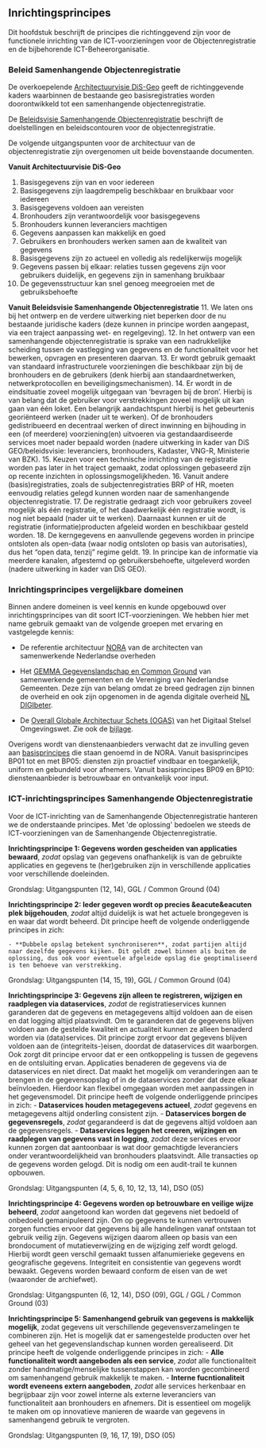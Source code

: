 ## Inrichtingsprincipes

Dit hoofdstuk beschrijft de principes die richtinggevend zijn voor de functionele inrichting van de ICT-voorzieningen voor de Objectenregistratie en de bijbehorende ICT-Beheerorganisatie. 

### Beleid Samenhangende Objectenregistratie

De overkoepelende [Architectuurvisie DiS-Geo](https://www.geobasisregistraties.nl/documenten/publicatie/2020/07/16/houtskoolschets-architectuurvisie-dis-geo) geeft de richtinggevende kaders waarbinnen de bestaande geo basisregistraties worden doorontwikkeld tot een samenhangende objectenregistratie.

De [Beleidsvisie Samenhangende Objectenregistratie](https://www.geobasisregistraties.nl/documenten/beleidsnota/2019/11/29/beleidsvisie-samenhangende-objectenregistratie) beschrijft de doelstellingen en beleidscontouren voor de objectenregistratie.  

De volgende uitgangspunten voor de architectuur van de objectenregistratie zijn overgenomen uit beide bovenstaande documenten.

**Vanuit Architectuurvisie DiS-Geo**

1. Basisgegevens zijn van en voor iedereen
2. Basisgegevens zijn laagdrempelig beschikbaar en bruikbaar voor iedereen
3. Basisgegevens voldoen aan vereisten
4. Bronhouders zijn verantwoordelijk voor basisgegevens
5. Bronhouders kunnen leveranciers machtigen
6. Gegevens aanpassen kan makkelijk en goed
7. Gebruikers en bronhouders werken samen aan de kwaliteit van gegevens
8. Basisgegevens zijn zo actueel en volledig als redelijkerwijs mogelijk
9. Gegevens passen bij elkaar: relaties tussen gegevens zijn voor gebruikers duidelijk, en gegevens zijn in samenhang bruikbaar
10. De gegevensstructuur kan snel genoeg meegroeien met de gebruiksbehoefte

**Vanuit Beleidsvisie Samenhangende Objectenregistratie**
 11. We laten ons bij het ontwerp en de verdere uitwerking niet beperken door de nu bestaande juridische kaders (deze kunnen in principe worden aangepast, via een traject aanpassing wet- en regelgeving).
 12. In het ontwerp van een samenhangende objectenregistratie is sprake van een nadrukkelijke scheiding tussen de vastlegging van gegevens en de functionaliteit voor het bewerken, opvragen en presenteren daarvan.
 13. Er wordt gebruik gemaakt van standaard infrastructurele voorzieningen die beschikbaar zijn bij de bronhouders en de gebruikers (denk hierbij aan standaardnetwerken, netwerkprotocollen en beveiligingsmechanismen).
 14. Er wordt in de eindsituatie zoveel mogelijk uitgegaan van ‘bevragen bij de bron’. Hierbij is van belang dat de gebruiker voor verstrekkingen zoveel mogelijk uit kan gaan van één loket. Een belangrijk aandachtspunt hierbij is het gebeurtenis georiënteerd werken (nader uit te werken). Of de bronhouders gedistribueerd en decentraal werken of direct inwinning en bijhouding in een (of meerdere) voorziening(en) uitvoeren via gestandaardiseerde services moet nader bepaald worden (nadere uitwerking in kader van DiS GEO/beleidsvisie: leveranciers, bronhouders, Kadaster, VNG-R, Ministerie van BZK).
 15. Keuzen voor een technische inrichting van de registratie worden pas later in het traject gemaakt, zodat oplossingen gebaseerd zijn op recente inzichten in oplossingsmogelijkheden.
 16. Vanuit andere (basis)registraties, zoals de subjectenregistraties BRP of HR, moeten eenvoudig relaties gelegd kunnen worden naar de samenhangende objectenregistratie.
 17. De registratie gedraagt zich voor gebruikers zoveel mogelijk als één registratie, of het daadwerkelijk één registratie wordt, is nog niet bepaald (nader uit te werken). Daarnaast kunnen er uit de registratie (informatie)producten afgeleid worden en beschikbaar gesteld worden.
 18. De kerngegevens en aanvullende gegevens worden in principe ontsloten als open-data (waar nodig ontsloten op basis van autorisaties), dus het “open data, tenzij” regime geldt.
 19. In principe kan de informatie via meerdere kanalen, afgestemd op gebruikersbehoefte, uitgeleverd worden (nadere uitwerking in kader van DiS GEO).


### Inrichtingsprincipes vergelijkbare domeinen

Binnen andere domeinen is veel kennis en kunde opgebouwd over inrichtingsprincipes van dit soort ICT-voorzieningen. We hebben hier met name gebruik gemaakt van de volgende groepen met ervaring en vastgelegde kennis:
- De referentie architectuur [NORA](#basisprincipes-nora) van de architecten van samenwerkende Nederlandse overheden  

- Het [GEMMA Gegevenslandschap en Common Ground](#architectuurprincipes-gemma-gegevenslandschap-en-common-ground) van samenwerkende gemeenten en de Vereniging van Nederlandse Gemeenten.
Deze zijn van belang omdat ze breed gedragen zijn binnen de overheid en ook zijn opgenomen in de agenda digitale overheid [NL DIGIbeter]([https://www.digitaleoverheid.nl/overzicht-van-alle-onderwerpen/nldigibeter/).

- De [Overall Globale Architectuur Schets (OGAS)](https://aandeslagmetdeomgevingswet.nl/publish/library/219/dso_-_gas_-_overall_gas_1.pdf) van het Digitaal Stelsel Omgevingswet. Zie ook de [bijlage](#inrichtingsprincipes-digitaal-stelsel-omgevingwet).


Overigens wordt van dienstenaanbieders verwacht dat ze invulling geven aan [basisprincipes](https://www.noraonline.nl/wiki/Basisprincipes_totaaloverzicht) die staan genoemd in de NORA. Vanuit basisprincipes BP01 tot en met BP05: diensten zijn proactief vindbaar en toegankelijk, uniform en gebundeld voor afnemers. Vanuit basisprincipes BP09 en BP10: dienstenaanbieder is betrouwbaar en ontvankelijk voor input.


### ICT-inrichtingsprincipes Samenhangende Objectenregistratie

Voor de ICT-inrichting van de Samenhangende Objectenregistratie hanteren we de onderstaande principes. Met 'de oplossing' bedoelen we steeds de ICT-voorzieningen van de Samenhangende Objectenregistratie.

**Inrichtingsprincipe 1: Gegevens worden gescheiden van applicaties bewaard**, *zodat* opslag van gegevens onafhankelijk is van de gebruikte applicaties en gegevens te (her)gebruiken zijn in verschillende applicaties voor verschillende doeleinden.
 
Grondslag: Uitgangspunten (12, 14), GGL / Common Ground (04)

**Inrichtingsprincipe 2: Ieder gegeven wordt op precies &eacute&eacuten plek bijgehouden**, *zodat* altijd duidelijk is wat het actuele brongegeven is en waar dat wordt beheerd. Dit principe heeft de volgende onderliggende principes in zich:

    - **Dubbele opslag betekent synchroniseren**, zodat partijen altijd naar dezelfde gegevens kijken. Dit geldt zowel binnen als buiten de oplossing, dus ook voor eventuele afgeleide opslag die geoptimaliseerd is ten behoeve van verstrekking.

Grondslag: Uitgangspunten (14, 15, 19), GGL / Common Ground (04)

**Inrichtingsprincipe 3: Gegevens zijn alleen te registreren, wijzigen en raadplegen via dataservices**, *zodat* de registratieservices kunnen garanderen dat de gegevens en metagegevens altijd voldoen aan de eisen en dat logging altijd plaatsvindt. Om te garanderen dat de gegevens blijven voldoen aan de gestelde kwaliteit en actualiteit kunnen ze alleen benaderd worden via (data)services. Dit principe zorgt ervoor dat gegevens blijven voldoen aan de (integriteits-)eisen, doordat de dataservices dit waarborgen. Ook zorgt dit principe ervoor dat er een ontkoppeling is tussen de gegevens en de ontsluiting ervan. Applicaties benaderen de gegevens via de dataservices en niet direct. Dat maakt het mogelijk om veranderingen aan te brengen in de gegevensopslag of in de dataservices zonder dat deze elkaar beïnvloeden. Hierdoor kan flexibel omgegaan worden met aanpassingen in het gegevensmodel. Dit principe heeft de volgende onderliggende principes in zich:
    - **Dataservices houden metagegevens actueel**, *zodat* gegevens en metagegevens altijd onderling consistent zijn.
    - **Dataservices borgen de gegevensregels**, *zodat* gegarandeerd is dat de gegevens altijd voldoen aan de gegevensregels.
    - **Dataservices leggen het creeren, wijzingen en raadplegen van gegevens vast in logging**, *zodat* deze services ervoor kunnen zorgen dat aantoonbaar is wat door gemachtigde leveranciers onder verantwoordelijkheid van bronhouders plaatsvindt. Alle transacties op de gegevens worden gelogd. Dit is nodig om een audit-trail te kunnen opbouwen.

Grondslag: Uitgangspunten (4, 5, 6, 10, 12, 13, 14), DSO (05)

 
**Inrichtingsprincipe 4: Gegevens worden op betrouwbare en veilige wijze beheerd**, *zodat* aangetoond kan worden dat gegevens niet bedoeld of onbedoeld gemanipuleerd zijn. Om op gegevens te kunnen vertrouwen zorgen functies ervoor dat gegevens bij alle handelingen vanaf ontstaan tot gebruik veilig zijn. Gegevens wijzigen daarom alleen op basis van een brondocument of mutatieverwijzing en de wijziging zelf wordt gelogd. Hierbij wordt geen verschil gemaakt tussen alfanumierieke gegevens en geografische gegevens. Integriteit en consistentie van gegevens wordt bewaakt. Gegevens worden bewaard conform de eisen van de wet (waaronder de archiefwet).

Grondslag: Uitgangspunten (6, 12, 14), DSO (09), GGL / GGL / Common Ground (03)

**Inrichtingsprincipe 5: Samenhangend gebruik van gegevens is makkelijk mogelijk**, zodat gegevens uit verschillende gegevensverzamelingen te combineren zijn. Het is mogelijk dat er samengestelde producten over het geheel van het gegevenslandschap kunnen worden gerealiseerd. Dit principe heeft de volgende onderliggende principes in zich:
    - **Alle functionaliteit wordt aangeboden als een service**, *zodat* alle functionaliteit zonder handmatige/menselijke tussenstappen kan worden gecombineerd om samenhangend gebruik makkelijk te maken.
    - **Interne fucntionaliteit wordt eveneens extern aangeboden**, *zodat* alle services herkenbaar en begrijpbaar zijn voor zowel interne als externe leveranciers van functionaliteit aan bronhouders en afnemers. Dit is essentieel om mogelijk te maken om op innovatieve manieren de waarde van gegevens in samenhangend gebruik te vergroten.

Grondslag: Uitgangspunten (9, 16, 17, 19), DSO (05)

